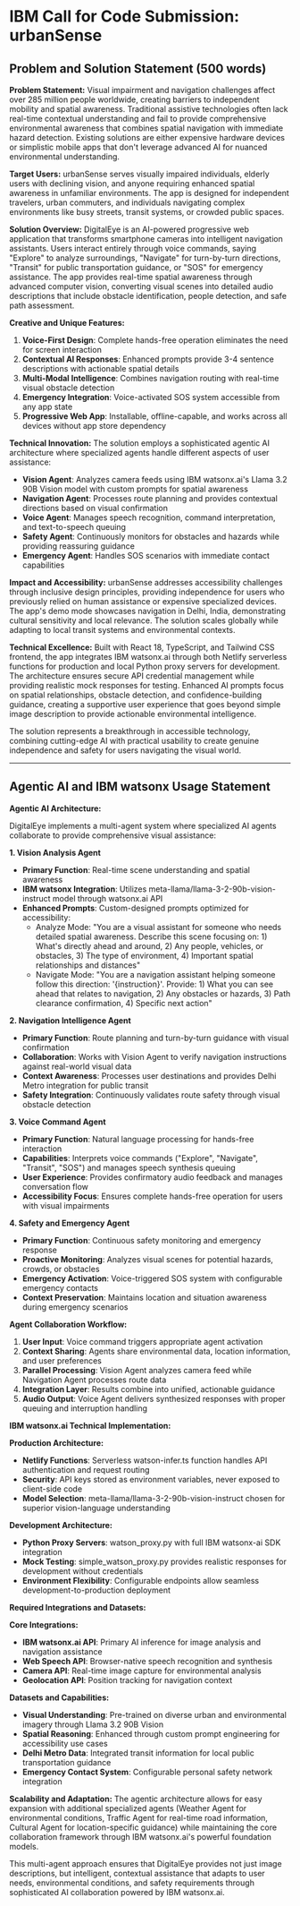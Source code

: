 # IBM Call for Code Submission: urbanSense

## Problem and Solution Statement (500 words)

**Problem Statement:**
Visual impairment and navigation challenges affect over 285 million people worldwide, creating barriers to independent mobility and spatial awareness. Traditional assistive technologies often lack real-time contextual understanding and fail to provide comprehensive environmental awareness that combines spatial navigation with immediate hazard detection. Existing solutions are either expensive hardware devices or simplistic mobile apps that don't leverage advanced AI for nuanced environmental understanding.

**Target Users:**
urbanSense serves visually impaired individuals, elderly users with declining vision, and anyone requiring enhanced spatial awareness in unfamiliar environments. The app is designed for independent travelers, urban commuters, and individuals navigating complex environments like busy streets, transit systems, or crowded public spaces.

**Solution Overview:**
DigitalEye is an AI-powered progressive web application that transforms smartphone cameras into intelligent navigation assistants. Users interact entirely through voice commands, saying "Explore" to analyze surroundings, "Navigate" for turn-by-turn directions, "Transit" for public transportation guidance, or "SOS" for emergency assistance. The app provides real-time spatial awareness through advanced computer vision, converting visual scenes into detailed audio descriptions that include obstacle identification, people detection, and safe path assessment.

**Creative and Unique Features:**
1. **Voice-First Design**: Complete hands-free operation eliminates the need for screen interaction
2. **Contextual AI Responses**: Enhanced prompts provide 3-4 sentence descriptions with actionable spatial details
3. **Multi-Modal Intelligence**: Combines navigation routing with real-time visual obstacle detection
4. **Emergency Integration**: Voice-activated SOS system accessible from any app state
5. **Progressive Web App**: Installable, offline-capable, and works across all devices without app store dependency

**Technical Innovation:**
The solution employs a sophisticated agentic AI architecture where specialized agents handle different aspects of user assistance:

- **Vision Agent**: Analyzes camera feeds using IBM watsonx.ai's Llama 3.2 90B Vision model with custom prompts for spatial awareness
- **Navigation Agent**: Processes route planning and provides contextual directions based on visual confirmation
- **Voice Agent**: Manages speech recognition, command interpretation, and text-to-speech queuing
- **Safety Agent**: Continuously monitors for obstacles and hazards while providing reassuring guidance
- **Emergency Agent**: Handles SOS scenarios with immediate contact capabilities

**Impact and Accessibility:**
urbanSense addresses accessibility challenges through inclusive design principles, providing independence for users who previously relied on human assistance or expensive specialized devices. The app's demo mode showcases navigation in Delhi, India, demonstrating cultural sensitivity and local relevance. The solution scales globally while adapting to local transit systems and environmental contexts.

**Technical Excellence:**
Built with React 18, TypeScript, and Tailwind CSS frontend, the app integrates IBM watsonx.ai through both Netlify serverless functions for production and local Python proxy servers for development. The architecture ensures secure API credential management while providing realistic mock responses for testing. Enhanced AI prompts focus on spatial relationships, obstacle detection, and confidence-building guidance, creating a supportive user experience that goes beyond simple image description to provide actionable environmental intelligence.

The solution represents a breakthrough in accessible technology, combining cutting-edge AI with practical usability to create genuine independence and safety for users navigating the visual world.

---

## Agentic AI and IBM watsonx Usage Statement

**Agentic AI Architecture:**

DigitalEye implements a multi-agent system where specialized AI agents collaborate to provide comprehensive visual assistance:

**1. Vision Analysis Agent**
- **Primary Function**: Real-time scene understanding and spatial awareness
- **IBM watsonx Integration**: Utilizes meta-llama/llama-3-2-90b-vision-instruct model through watsonx.ai API
- **Enhanced Prompts**: Custom-designed prompts optimized for accessibility:
  - Analyze Mode: "You are a visual assistant for someone who needs detailed spatial awareness. Describe this scene focusing on: 1) What's directly ahead and around, 2) Any people, vehicles, or obstacles, 3) The type of environment, 4) Important spatial relationships and distances"
  - Navigate Mode: "You are a navigation assistant helping someone follow this direction: '{instruction}'. Provide: 1) What you can see ahead that relates to navigation, 2) Any obstacles or hazards, 3) Path clearance confirmation, 4) Specific next action"

**2. Navigation Intelligence Agent**
- **Primary Function**: Route planning and turn-by-turn guidance with visual confirmation
- **Collaboration**: Works with Vision Agent to verify navigation instructions against real-world visual data
- **Context Awareness**: Processes user destinations and provides Delhi Metro integration for public transit
- **Safety Integration**: Continuously validates route safety through visual obstacle detection

**3. Voice Command Agent**
- **Primary Function**: Natural language processing for hands-free interaction
- **Capabilities**: Interprets voice commands ("Explore", "Navigate", "Transit", "SOS") and manages speech synthesis queuing
- **User Experience**: Provides confirmatory audio feedback and manages conversation flow
- **Accessibility Focus**: Ensures complete hands-free operation for users with visual impairments

**4. Safety and Emergency Agent**
- **Primary Function**: Continuous safety monitoring and emergency response
- **Proactive Monitoring**: Analyzes visual scenes for potential hazards, crowds, or obstacles
- **Emergency Activation**: Voice-triggered SOS system with configurable emergency contacts
- **Context Preservation**: Maintains location and situation awareness during emergency scenarios

**Agent Collaboration Workflow:**

1. **User Input**: Voice command triggers appropriate agent activation
2. **Context Sharing**: Agents share environmental data, location information, and user preferences
3. **Parallel Processing**: Vision Agent analyzes camera feed while Navigation Agent processes route data
4. **Integration Layer**: Results combine into unified, actionable guidance
5. **Audio Output**: Voice Agent delivers synthesized responses with proper queuing and interruption handling

**IBM watsonx.ai Technical Implementation:**

**Production Architecture:**
- **Netlify Functions**: Serverless watson-infer.ts function handles API authentication and request routing
- **Security**: API keys stored as environment variables, never exposed to client-side code
- **Model Selection**: meta-llama/llama-3-2-90b-vision-instruct chosen for superior vision-language understanding

**Development Architecture:**
- **Python Proxy Servers**: watson_proxy.py with full IBM watsonx-ai SDK integration
- **Mock Testing**: simple_watson_proxy.py provides realistic responses for development without credentials
- **Environment Flexibility**: Configurable endpoints allow seamless development-to-production deployment

**Required Integrations and Datasets:**

**Core Integrations:**
- **IBM watsonx.ai API**: Primary AI inference for image analysis and navigation assistance
- **Web Speech API**: Browser-native speech recognition and synthesis
- **Camera API**: Real-time image capture for environmental analysis
- **Geolocation API**: Position tracking for navigation context

**Datasets and Capabilities:**
- **Visual Understanding**: Pre-trained on diverse urban and environmental imagery through Llama 3.2 90B Vision
- **Spatial Reasoning**: Enhanced through custom prompt engineering for accessibility use cases
- **Delhi Metro Data**: Integrated transit information for local public transportation guidance
- **Emergency Contact System**: Configurable personal safety network integration

**Scalability and Adaptation:**
The agentic architecture allows for easy expansion with additional specialized agents (Weather Agent for environmental conditions, Traffic Agent for real-time road information, Cultural Agent for location-specific guidance) while maintaining the core collaboration framework through IBM watsonx.ai's powerful foundation models.

This multi-agent approach ensures that DigitalEye provides not just image descriptions, but intelligent, contextual assistance that adapts to user needs, environmental conditions, and safety requirements through sophisticated AI collaboration powered by IBM watsonx.ai.

